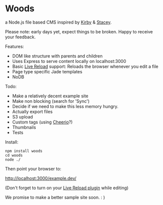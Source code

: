 Woods
=====

a Node.js file based CMS inspired by [Kirby](http://getkirby.com/) & [Stacey](http://www.staceyapp.com/).

Please note: early days yet, expect things to be broken. Happy to receive your feedback.

Features:

*   DOM like structure with parents and children
*   Uses Express to serve content locally on localhost:3000
*   Basic [Live Reload](https://chrome.google.com/webstore/detail/livereload/jnihajbhpnppcggbcgedagnkighmdlei) support: Reloads the browser whenever you edit a file
*   Page type specific Jade templates
*   NoDB

Todo:

*   Make a relatively decent example site
*   Make non blocking (search for 'Sync')
*   Decide if we need to make this less memory hungry.
*   Actually export files
*   S3 upload
*   Custom tags (using [Cheerio](https://github.com/MatthewMueller/cheerio)?)
*   Thumbnails
*   Tests

Install:

    npm install woods
    cd woods
    node ./

Then point your browser to:

[http://localhost:3000/example.dev/](http://localhost:3000/example.dev/)

(Don't forget to turn on your [Live Reload plugin](https://chrome.google.com/webstore/detail/livereload/jnihajbhpnppcggbcgedagnkighmdlei) while editing)

We promise to make a better sample site soon. : )
